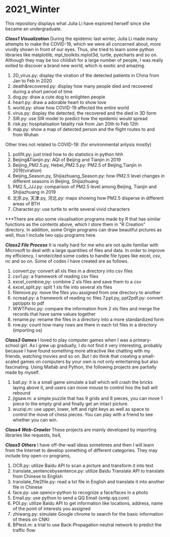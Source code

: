 # 2021_Winter
This repository displays what Julia Li have explored herself since she became an undergraduate.

***Class1 Visualization***
During the epidemic last winter, Julia Li made many attempts to make the COVID-19, which we were all concerned about, more vividly shown in front of our eyes.
Thus, she tried to learn some python libraries like matplotlib, mpl_toolkits.mplot3d, turtle, pyecharts and so on. Although they may be too childish for a large number of people, I was really exited to discover a brand new world, which is exotic and amazing.
1. 2D_virus.py: display the viration of the detected patients in China from Jan to Feb in 2020
2. death&recovered.py: display how many people died and recovered during a short period of time
3. dog.py: draw a cute dog to enlighten people
4. heart.py: draw a adorable heart to show love
5. world.py: show how COVID-19 affected the entire world
6. virus.py: display the detected, the recovered and the died in 3D form
7. SIR.py: use SIR model to predict how the epidemic would spread
8. risk.py: hospitalisation fatality risk from Jan 20th to Feb 12th
9. map.py: show a map of detected person and the flight routes to and from Wuhan

Other tries not related to COVID-19: (for environmental anlysis mostly)
1. polifit.py: just tried how to do statistics in python hhh
2. Beijing&Tianjin.py: AQI of Beijing and Tianjin in 2019
3. Beijing_PM2.5.py, Hebei_PM2.5.py: PM2.5 of Beijing,Tianjin in 2019(viration)
4. Beijing_Season.py, Shijiazhuang_Season.py: how PM2.5 level changes in different seasons in Beijing, Shijiazhuang
5. PM2.5_JJJ.py: comparison of PM2.5 level among Beijing, Tianjin and Shijiazhuang in 2019
6. 北京.py, 天津.py, 河北.py: maps showing how PM2.5 disperse in different areas of BTH
7. Character.py: use turtle to write several vivid characters

***There are also some visualisation programs made by R that has similar functions as the contents above, which I store them in "R Creation" directory. In addition, some Origin programs can draw beautiful pictures as well, thus I include two opju programs here.

***Class2 File Process***
It is really hard for me who are not quite familiar with Microsoft to deal with a large quantities of files and data. In order to improve my efficiency, I wrote/cited some codes to handle file types like excel, csv, nc and so on. Some of codes I have created are as follows.
1. convert.py: convert all xls files in a directory into csv files
2. csv1.py: a framework of reading csv files
3. excel_combine,py: combine 2 xls files and save them to a csv
4. excel_split.py: split 1 xls file into several xls files
5. filemove.py: move the files you assigned from one directory to another
6. ncread.py: a framework of reading nc files
7.ppt.py, ppt2pdf.py: convert ppt/pptx to pdf
8. WWTPsloc.py: compare the information from 2 xls files and merge the records that have same values together
9. rename.py: rename the files in a directory into a more standardized form
10. row.py: count how many rows are there in each txt files in a directory (importing os)

***Class3 Games***
I loved to play computer games when I was a primary-school girl. As I grew up gradually, I do not find it very interesting, probably because I have found something more attractive like chatting with my friends, watching movies and so on. But I do think that creating a small-scaled games on computers by your own is not only entertaining but also fascinating. Using Matlab and Python, the following projects are partially made by myself.
1. ball.py: it is a small game simulate a ball which will crash the bricks laying above it, and users can move mouse to control hos the ball will rebound
2. jigsaw.m: a simple puzzle that has 9 grids and 8 pieces, you can move 1 piece to the empty grid and finally get an intact picture.
3. wuziqi.m: use upper, lower, left and right keys as well as space to control the move of chess pieces. You can play with a friend to see whether you can win.

***Class4 Web-Crawler***
These projects are mainly developed by importing libraries like requests, bs4,

***Class5 Others***
I have off-the-wall ideas sometimes and then I will learn from the Internet to develop something of different categories. They may include tiny open-cv programs, 
1. OCR.py: utilize Baidu API to scan a picture and transform it into text
2. translate_sentencebysentence.py: utilize Baidu Translate API to translate from Chinese to English
3. translate_file2file.py: read a txt file in English and translate it into another file in Chinese
4. face.py: use opencv-python to recognize a face/faces in a photo
5. Email.py: use python to send a QQ Email (smtp.qq.com)
6. POI.py: utilize Baidu API to get information like locations, address, name of the point of interests you assigned
7. zhiwang.py: simulate Google chrome to search for the basic information of thesis on CNKI
8. BPtest.m: a trial to use Back-Propagation neutral network to predict the traffic flow
